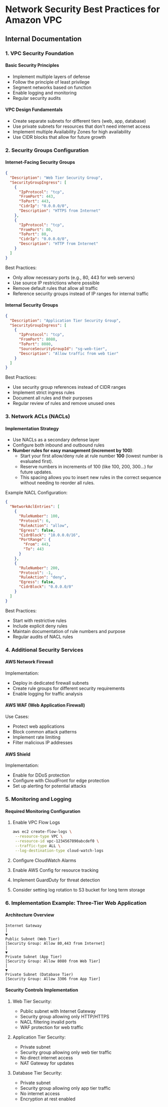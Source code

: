 # Network Security Best Practices for Amazon VPC

## Internal Documentation

### 1. VPC Security Foundation

#### Basic Security Principles

- Implement multiple layers of defense
- Follow the principle of least privilege
- Segment networks based on function
- Enable logging and monitoring
- Regular security audits

#### VPC Design Fundamentals

- Create separate subnets for different tiers (web, app, database)
- Use private subnets for resources that don't need internet access
- Implement multiple Availability Zones for high availability
- Use CIDR blocks that allow for future growth

### 2. Security Groups Configuration

#### Internet-Facing Security Groups

```json
{
  "Description": "Web Tier Security Group",
  "SecurityGroupIngress": [
    {
      "IpProtocol": "tcp",
      "FromPort": 443,
      "ToPort": 443,
      "CidrIp": "0.0.0.0/0",
      "Description": "HTTPS from Internet"
    },
    {
      "IpProtocol": "tcp",
      "FromPort": 80,
      "ToPort": 80,
      "CidrIp": "0.0.0.0/0",
      "Description": "HTTP from Internet"
    }
  ]
}
```

Best Practices:

- Only allow necessary ports (e.g., 80, 443 for web servers)
- Use source IP restrictions where possible
- Remove default rules that allow all traffic
- Reference security groups instead of IP ranges for internal traffic

#### Internal Security Groups

```json
{
  "Description": "Application Tier Security Group",
  "SecurityGroupIngress": [
    {
      "IpProtocol": "tcp",
      "FromPort": 8080,
      "ToPort": 8080,
      "SourceSecurityGroupId": "sg-web-tier",
      "Description": "Allow traffic from web tier"
    }
  ]
}
```

Best Practices:

- Use security group references instead of CIDR ranges
- Implement strict ingress rules
- Document all rules and their purposes
- Regular review of rules and remove unused ones

### 3. Network ACLs (NACLs)

#### Implementation Strategy

- Use NACLs as a secondary defense layer
- Configure both inbound and outbound rules
- **Number rules for easy management (increment by 100)**:
  - Start your first allow/deny rule at rule number **100** (lowest number is evaluated first).
  - Reserve numbers in increments of 100 (like 100, 200, 300...) for future updates.
  - This spacing allows you to insert new rules in the correct sequence without needing to reorder all rules.

Example NACL Configuration:

```json
{
  "NetworkAclEntries": [
    {
      "RuleNumber": 100,
      "Protocol": 6,
      "RuleAction": "allow",
      "Egress": false,
      "CidrBlock": "10.0.0.0/16",
      "PortRange": {
        "From": 443,
        "To": 443
      }
    },
    {
      "RuleNumber": 200,
      "Protocol": -1,
      "RuleAction": "deny",
      "Egress": false,
      "CidrBlock": "0.0.0.0/0"
    }
  ]
}
```

Best Practices:

- Start with restrictive rules
- Include explicit deny rules
- Maintain documentation of rule numbers and purpose
- Regular audits of NACL rules

### 4. Additional Security Services

#### AWS Network Firewall

Implementation:

- Deploy in dedicated firewall subnets
- Create rule groups for different security requirements
- Enable logging for traffic analysis

#### AWS WAF (Web Application Firewall)

Use Cases:

- Protect web applications
- Block common attack patterns
- Implement rate limiting
- Filter malicious IP addresses

#### AWS Shield

Implementation:

- Enable for DDoS protection
- Configure with CloudFront for edge protection
- Set up alerting for potential attacks

### 5. Monitoring and Logging

#### Required Monitoring Configuration

1. Enable VPC Flow Logs

   ```bash
   aws ec2 create-flow-logs \
    --resource-type VPC \
    --resource-id vpc-1234567890abcdef0 \
    --traffic-type ALL \
    --log-destination-type cloud-watch-logs
   ```

2. Configure CloudWatch Alarms
3. Enable AWS Config for resource tracking
4. Implement GuardDuty for threat detection
5. Consider setting log rotation to S3 bucket for long term storage

### 6. Implementation Example: Three-Tier Web Application

#### Architecture Overview

```plaintext
Internet Gateway
│
▼
Public Subnet (Web Tier)
[Security Group: Allow 80,443 from Internet]
│
▼
Private Subnet (App Tier)
[Security Group: Allow 8080 from Web Tier]
│
▼
Private Subnet (Database Tier)
[Security Group: Allow 3306 from App Tier]
```

#### Security Controls Implementation

1. Web Tier Security:

   - Public subnet with Internet Gateway
   - Security group allowing only HTTP/HTTPS
   - NACL filtering invalid ports
   - WAF protection for web traffic

2. Application Tier Security:

   - Private subnet
   - Security group allowing only web tier traffic
   - No direct internet access
   - NAT Gateway for updates

3. Database Tier Security:
   - Private subnet
   - Security group allowing only app tier traffic
   - No internet access
   - Encryption at rest enabled
